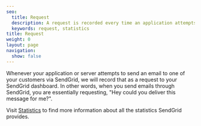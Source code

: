 ```yaml
---
seo:
  title: Request
  description: A request is recorded every time an application attempts to send an email through SendGrid's servers.
  keywords: request, statistics
title: Request
weight: 0
layout: page
navigation:
  show: false
---
```


Whenever your application or server attempts to send an email to one of your customers via SendGrid, we will record that as a request to your SendGrid dashboard. In other words, when you send emails through SendGrid, you are essentially requesting, "Hey could you deliver this message for me?".

Visit [Statistics]({{root_url}}/user-interface/analytics-and-reporting/stats-overview/) to find more information about all the statistics SendGrid provides.
